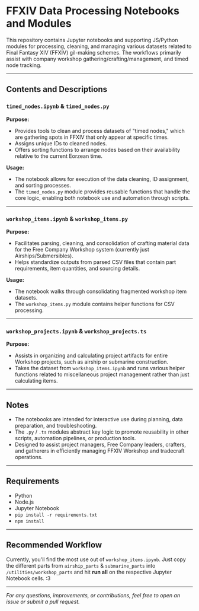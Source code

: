 # FFXIV Data Processing Notebooks and Modules

This repository contains Jupyter notebooks and supporting JS/Python modules for processing, cleaning, and managing various datasets related to Final Fantasy XIV (FFXIV) gil-making schemes. The workflows primarily assist with company workshop gathering/crafting/management, and timed node tracking.

---

## Contents and Descriptions

### `timed_nodes.ipynb` & `timed_nodes.py`

**Purpose:**

* Provides tools to clean and process datasets of "timed nodes," which are gathering spots in FFXIV that only appear at specific times.
* Assigns unique IDs to cleaned nodes.
* Offers sorting functions to arrange nodes based on their availability relative to the current Eorzean time.

**Usage:**

* The notebook allows for execution of the data cleaning, ID assignment, and sorting processes.
* The `timed_nodes.py` module provides reusable functions that handle the core logic, enabling both notebook use and automation through scripts.

---

### `workshop_items.ipynb` & `workshop_items.py`

**Purpose:**

* Facilitates parsing, cleaning, and consolidation of crafting material data for the Free Company Workshop system (currently just Airships/Submersibles).
* Helps standardize outputs from parsed CSV files that contain part requirements, item quantities, and sourcing details.

**Usage:**

* The notebook walks through consolidating fragmented workshop item datasets.
* The `workshop_items.py` module contains helper functions for CSV processing.

---

### `workshop_projects.ipynb` & `workshop_projects.ts`

**Purpose:**

* Assists in organizing and calculating project artifacts for entire Workshop projects, such as airship or submarine construction.
* Takes the dataset from `workshop_items.ipynb` and runs various helper functions related to miscellaneous project management rather than just calculating items.

---

## Notes

* The notebooks are intended for interactive use during planning, data preparation, and troubleshooting.
* The `.py` / `.ts` modules abstract key logic to promote reusability in other scripts, automation pipelines, or production tools.
* Designed to assist project managers, Free Company leaders, crafters, and gatherers in efficiently managing FFXIV Workshop and tradecraft operations.

---

## Requirements

* Python
* Node.js
* Jupyter Notebook
* `pip install -r requirements.txt`
* `npm install`

---

## Recommended Workflow

Currently, you'll find the most use out of `workshop_items.ipynb`. Just copy the different parts from `airship_parts` & `submarine_parts` into `/utilities/workshop_parts` and hit **run all** on the respective Jupyter Notebook cells. :3

---

*For any questions, improvements, or contributions, feel free to open an issue or submit a pull request.*
